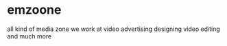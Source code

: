# emzoone
all kind of media zone
we work at video advertising designing video editing 
and much more
